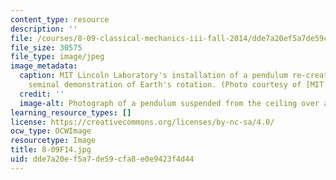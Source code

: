 ```yaml
---
content_type: resource
description: ''
file: /courses/8-09-classical-mechanics-iii-fall-2014/dde7a20ef5a7de59cfa8e0e9423f4d44_8-09F14.jpg
file_size: 30575
file_type: image/jpeg
image_metadata:
  caption: MIT Lincoln Laboratory's installation of a pendulum re-creates Foucault's
    seminal demonstration of Earth's rotation. (Photo courtesy of [MIT Lincoln Laboratory](https://www.ll.mit.edu/).)
  credit: ''
  image-alt: Photograph of a pendulum suspended from the ceiling over a circular base.
learning_resource_types: []
license: https://creativecommons.org/licenses/by-nc-sa/4.0/
ocw_type: OCWImage
resourcetype: Image
title: 8-09F14.jpg
uid: dde7a20e-f5a7-de59-cfa8-e0e9423f4d44
---
```

